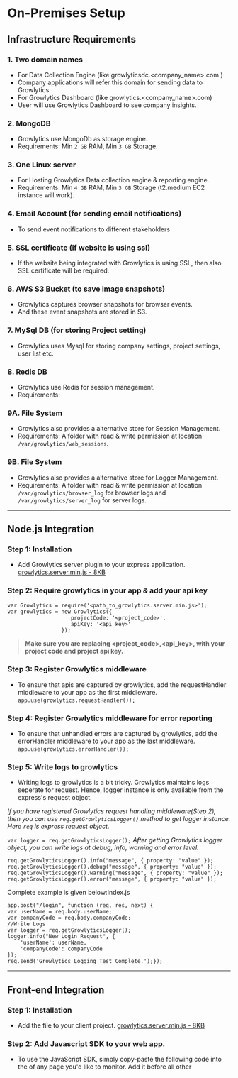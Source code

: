 # On-Premises Setup

## Infrastructure Requirements
### 1. Two domain names

* For Data Collection Engine (like growlyticsdc.<company_name>.com )
* Company applications will refer this domain for sending data to Growlytics.
* For Growlytics Dashboard (like growlytics.<company_name>.com)
* User will use Growlytics Dashboard to see company insights. 

### 2. MongoDB 

* Growlytics use MongoDb as storage engine.
* Requirements: Min ```2 GB``` RAM, Min ```3 GB``` Storage.

### 3. One Linux server

* For Hosting Growlytics Data collection engine & reporting engine.
* Requirements: Min ```4 GB``` RAM, Min ```3 GB``` Storage (t2.medium EC2 instance will work).

### 4. Email Account (for sending email notifications)

* To send event notifications to different stakeholders

### 5. SSL certificate (if website is using ssl)

* If the website being integrated with Growlytics is using SSL, then also SSL certificate will be required.

### 6. AWS S3 Bucket (to save image snapshots)

* Growlytics captures browser snapshots for browser events.
* And these event snapshots are stored in S3.

### 7. MySql DB (for storing Project setting)

* Growlytics uses Mysql for storing company settings, project settings, user list etc.

### 8.   Redis DB

* Growlytics use Redis for session management.
* Requirements: 

### 9A. File System 

* Growlytics also provides a alternative store for Session Management.
* Requirements: A folder with read & write permission at location ```/var/growlytics/web_sessions```.

### 9B. File System

* Growlytics also provides a alternative store for Logger Management.
* Requirements: A folder with read & write permission at location ```/var/growlytics/browser_log``` for browser logs and 
```/var/growlytics/server_log``` for server logs.

---

## Node.js Integration

### Step 1: Installation
* Add Growlytics server plugin to your express application.
<a href="https://gist.github.com/satyampatro/ad185a117855aeb01f9ed97055731f28" download>growlytics.server.min.js - 8KB</a>

### Step 2: Require growlytics in your app & add your api key
```
var Growlytics = require('<path_to_growlytics.server.min.js>');
var growlytics = new Growlytics({
                    projectCode: '<project_code>', 
                    apiKey: '<api_key>'
                 });
```
                 
> **Make sure you are replacing <project_code>,<api_key>, with your project code and project api key.**

### Step 3: Register Growlytics middleware

* To ensure that apis are captured by growlytics, add the requestHandler middleware to your app as the first middleware.
```app.use(growlytics.requestHandler());```

### Step 4: Register Growlytics middleware for error reporting

* To ensure that unhandled errors are captured by growlytics, add the errorHandler middleware to your app as the last middleware.
```app.use(growlytics.errorHandler());```

### Step 5: Write logs to growlytics
* Writing logs to growlytics is a bit tricky. Growlytics maintains logs seperate for request. Hence, logger instance is only available from the express's request object.

*If you have registered Growlytics request handling middleware(Step 2), then you can use ```req.getGrowlyticsLogger()``` method to get logger instance. Here ```req``` is express request object.*

```var logger = req.getGrowlyticsLogger();```
*After getting Growlytics logger object, you can write logs at debug, info, warning and error level.*
```
req.getGrowlyticsLogger().info("message", { property: "value" });
req.getGrowlyticsLogger().debug("message", { property: "value" });
req.getGrowlyticsLogger().warning("message", { property: "value" });
req.getGrowlyticsLogger().error("message", { property: "value" });
```

Complete example is given below:Index.js
```
app.post("/login", function (req, res, next) {      
var userName = req.body.userName;   
var companyCode = req.body.companyCode;     
//Write Logs   
var logger = req.getGrowlyticsLogger();   
logger.info("New Login Request", {       
    'userName': userName,      
    'companyCode': companyCode   
});    
req.send('Growlytics Logging Test Complete.');});
```

---

## Front-end Integration

### Step 1: Installation
* Add the file to your client project.
<a href="https://gist.github.com/satyampatro/48f61bd334364c6ff1faf0ed860b5496" download>growlytics.server.min.js - 8KB</a>

### Step 2: Add Javascript SDK to your web app.

* To use the JavaScript SDK, simply copy-paste the following code into the <head> of any page you'd like to monitor. Add it before all other <script> tags to ensure that errors in those scripts are reported to Growlytics.

````
<script>    
   //Growlytics Client Configuration
    window['_grw_project_code'] = '<project_code>'; 
    window['_grw_api_key'] = '<project_api_key>';
    window['_grw_use_domain'] = 'https://growlytics.dc.<company_name>.com';
    window['_grw_use_port'] = '<dc_server_port>';
    window['_grw_namespace'] = 'Growlytics';
    window['_grw_disabled'] = false; // make it true to disable the plugin

    var jsElm = document.createElement("script");
    jsElm.type = "application/javascript";
    jsElm.src = "<path_to_growlytics.client.min.js>";
    document.body.appendChild(jsElm);
</script>
````
> **Make sure you are replacing <project_code>,<api_key>, <path_to_growlytics.client.min.js>with your project code, project api key and path to growlytics client plugin respectively.**

---

## MySQL Setup for Company Projects

### Step 1: Run this below queries to create a table schema as required to work with our growlytics application.
```
// create company table
CREATE TABLE `company` (
	  `company_code` varchar(20) NOT NULL DEFAULT '',
	  `subscription` varchar(255) DEFAULT NULL,
	  `company_name` varchar(255) NOT NULL,
	  PRIMARY KEY (`company_code`)
) ENGINE=InnoDB DEFAULT CHARSET=latin1;

//create user table
CREATE TABLE `user` (
	  `id` varchar(20) NOT NULL DEFAULT '',
	  `first_name` varchar(255) NOT NULL,
	  `last_name` varchar(255) NOT NULL,
	  `email` varchar(255) DEFAULT NULL,
	  `password` varchar(255) NOT NULL,
	  `company` varchar(20) NOT NULL DEFAULT '',
	  `role` enum('user','admin') NOT NULL DEFAULT 'user',
	  `token` varchar(45) DEFAULT NULL,
	  `token_timestamp` varchar(45) DEFAULT NULL,
	  PRIMARY KEY (`id`),
	  UNIQUE KEY `uniq_email_company` (`email`,`company`)
) ENGINE=InnoDB DEFAULT CHARSET=latin1;

// create user table
CREATE TABLE `project` (
	  `id` varchar(20) NOT NULL,
	  `code` varchar(20) NOT NULL,
	  `company` varchar(20) NOT NULL,
	  `description` varchar(1000) DEFAULT NULL,
	  `name` varchar(255) NOT NULL,
	  `api_key` varchar(255) NOT NULL,
	  `db_location` varchar(1000) DEFAULT NULL,
	  `db_name` varchar(1000) DEFAULT NULL,
	  `api_retention_days` int(11) NOT NULL DEFAULT '30',
	  `session_retention_days` int(11) DEFAULT '30',
	  PRIMARY KEY (`id`),
	  UNIQUE KEY `code` (`code`),
	  KEY `fk_project_company_idx` (`company`),
	  CONSTRAINT `fk_project_company` FOREIGN KEY (`company`) REFERENCES `company` (`company_code`) ON DELETE NO ACTION ON UPDATE NO ACTION
) ENGINE=InnoDB DEFAULT CHARSET=latin1;

// create user project map
CREATE TABLE `user_project_map` (
    `user_id` varchar(20) NOT NULL DEFAULT '',
    `project_id` varchar(20) NOT NULL DEFAULT '',
    PRIMARY KEY (`user_id`,`project_id`),
    KEY `fk_user_project_map_user_code_idx` (`user_id`),
    KEY `fk_user_project_map_project_code_idx` (`project_id`),
    CONSTRAINT `fk_user_project_map_project_id` FOREIGN KEY (`project_id`) REFERENCES `project` (`id`) ON DELETE NO ACTION ON UPDATE NO ACTION,
    CONSTRAINT `fk_user_project_map_user_id` FOREIGN KEY (`user_id`) REFERENCES `user` (`id`) ON DELETE NO ACTION ON UPDATE NO ACTION
) ENGINE=InnoDB DEFAULT CHARSET=latin1;
```
### Step 2: Insert a company & project in company & project table respectively to get started with project setup.

```
// insert a reow in company table
INSERT INTO `company` (`company_code`, `subscription`, `company_name`) 
VALUES ('<company_code>', '<subscription>', '<company_name>');

// insert a row in project table
INSERT INTO `project` (`id`, `code`, `company`, `description`, `name`, `api_key`, `db_location`, `db_name`, `api_retention_days`, `session_retention_days`)
VALUES ('<random_string>', '<project_code>', '<fk_company_code>', '<project_description>', '<project_name>', '<api_key>', '<mongodb_location_string>', '<db_name>', '<api_retenstion_days>', '<session_retention_days>');
```
### Step 3: Create a user account at  growlytics.<company_name>.com/register.

### Step 4: Map your user account id with project id by inserting a row in table user_project_map.
```
// insert a row to map user an project
INSERT INTO `user_project_map` (`user_id`, `project_id`) 
VALUES ('<fk_user_id>', '<fk_project_id>');
```
**Setup completed & now login with your credentials and add new members to your project or can also integrate growlytics to company's other projects and then add that project settings to MySQL.**

